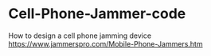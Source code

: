 # Cell-Phone-Jammer-code
How to design a cell phone jamming device
https://www.jammerspro.com/Mobile-Phone-Jammers.htm
